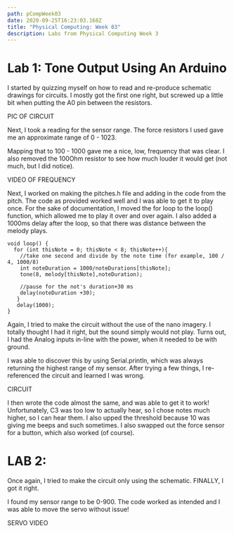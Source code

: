 ```yaml
---
path: pCompWeek03
date: 2020-09-25T16:23:03.168Z
title: "Physical Computing: Week 03"
description: Labs from Physical Computing Week 3
---
```

# Lab 1: Tone Output Using An Arduino

I started by quizzing myself on how to read and re-produce schematic drawings for circuits. I mostly got the first one right, but screwed up a little bit when putting the A0 pin between the resistors. 

PIC OF CIRCUIT

Next, I took a reading for the sensor range. The force resistors I used gave me an approximate range of 0 - 1023. 

Mapping that to 100 - 1000 gave me a nice, low, frequency that was clear. I also removed the 100Ohm resistor to see how much louder it would get (not much, but I did notice). 

VIDEO OF FREQUENCY

Next, I worked on making the pitches.h file and adding in the code from the pitch. The code as provided worked well and I was able to get it to play once. For the sake of documentation, I moved the for loop to the loop() function, which allowed me to play it over and over again. I also added a 1000ms delay after the loop, so that there was distance between the melody plays.

```
void loop() {
  for (int thisNote = 0; thisNote < 8; thisNote++){
    //take one second and divide by the note time (for example, 100 / 4, 1000/8)
    int noteDuration = 1000/noteDurations[thisNote];
    tone(8, melody[thisNote],noteDuration);

    //pause for the not's duration+30 ms
    delay(noteDuration +30);
   }
   delay(1000);
}
```
Again, I tried to make the circuit without the use of the nano imagery. I totally thought I had it right, but the sound simply would not play. Turns out, I had the Analog inputs in-line with the power, when it needed to be with ground.

I was able to discover this by using Serial.println, which was always returning the highest range of my sensor. After trying a few things, I re-referenced the circuit and learned I was wrong. 

CIRCUIT

I then wrote the code almost the same, and was able to get it to work! Unfortunately, C3 was too low to actually hear, so I chose notes much higher, so I can hear them. I also upped the threshold because 10 was giving me beeps and such sometimes. I also swapped out the force sensor for a button, which also worked (of course).

# LAB 2: 

Once again, I tried to make the circuit only using the schematic. FINALLY, I got it right.

I found my sensor range to be 0-900. The code worked as intended and I was able to move the servo without issue!

SERVO VIDEO